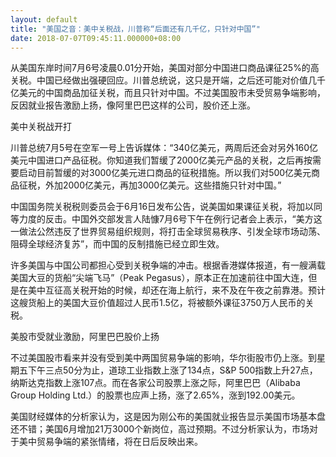```yaml
---
layout: default
title: "美国之音：美中关税战，川普称“后面还有几千亿，只针对中国”"
date: 2018-07-07T09:45:11.000000+08:00
---
```


从美国东岸时间7月6号凌晨0.01分开始，美国对部分中国进口商品课征25%的高关税。中国已经做出强硬回应。川普总统说，这只是开端，之后还可能对价值几千亿美元的中国商品加征关税，而且只针对中国。不过美国股市未受贸易争端影响，反因就业报告激励上扬，像阿里巴巴这样的公司，股价还上涨。

美中关税战开打

川普总统7月5号在空军一号上告诉媒体：“340亿美元，两周后还会对另外160亿美元中国进口产品征税。你知道我们暂缓了2000亿美元产品的关税，之后再按需要启动目前暂缓的对3000亿美元进口商品的征税措施。所以我们对500亿美元商品征税，外加2000亿美元，再加3000亿美元。这些措施只针对中国。”

中国国务院关税税则委员会于6月16日发布公告，说美国如果课征关税，将加以同等力度的反击。中国外交部发言人陆慷7月6号下午在例行记者会上表示，“美方这一做法公然违反了世界贸易组织规则，将打击全球贸易秩序、引发全球市场动荡、阻碍全球经济复苏”，而中国的反制措施已经立即生效。

许多美国与中国公司都担心受到关税争端的冲击。根据香港媒体报道，有一艘满载美国大豆的货船“尖端飞马”（Peak Pegasus），原本正在加速前往中国大连，但是在美中互征高关税开始的时候，却还在海上航行，来不及在午夜之前靠港。预计这艘货船上的美国大豆价值超过人民币1.5亿，将被额外课征3750万人民币的关税。

美股市受就业激励，阿里巴巴股价上扬

不过美国股市看来并没有受到美中两国贸易争端的影响，华尔街股市仍上涨。到星期五下午三点50分为止，道琼工业指数上涨了134点，S&P 500指数上升27点，纳斯达克指数上涨107点。而在各家公司股票上涨之际，阿里巴巴（Alibaba Group Holding Ltd.）的股票也应声上扬，涨了2.65%，涨到192.00美元。

美国财经媒体的分析家认为，这是因为刚公布的美国就业报告显示美国市场基本盘还不错；美国6月增加21万3000个新岗位，高过预期。不过分析家认为，市场对于美中贸易争端的紧张情绪，将在日后反映出来。

